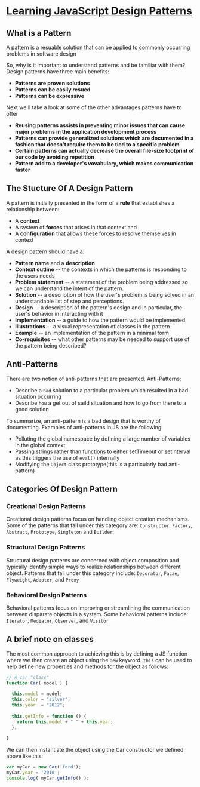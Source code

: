 # [Learning JavaScript Design Patterns](http://addyosmani.com/resources/essentialjsdesignpatterns/book/)

## What is a Pattern

A pattern is a resuable solution that can be applied to commonly occurring problems in software design

So, why is it important to understand patterns and be familiar with them? Design patterns have three main
benefits:

* **Patterns are proven solutions**
* **Patterns can be easily resued**
* **Patterns can be expressive**

Next we'll take a look at some of the other advantages patterns have to offer

* **Reusing patterns assists in preventing minor issues that can cause major problems in the application development process**
* **Patterns can provide generalized solutions which are documented in a fashion that doesn't require them to be tied to a specific problem**
* **Certain patterns can actually decrease the overall file-size footprint of our code by avoiding repetition**
* **Pattern add to a developer's vovabulary, which makes communication faster**

## The Stucture Of A Design Pattern

A pattern is initially presented in the form of a **rule** that establishes a relationship between:

* A **context**
* A system of **forces** that arises in that context and
* A **configuration** that allows these forces to resolve themselves in context

A design pattern should have a:

* **Pattern name** and  a **description** 
* **Context outline** -- the contexts in which the patterns is responding to the users needs
* **Problem statement** -- a statement of the problem being addressed so we can understand the intent of the pattern.
* **Solution** -- a description of how the user's problem is being solved in an understandable list of step and perceptions.
* **Design** -- a description of the pattern's design and in particular, the user's behavior in interacting with it
* **Implementation** -- a guide to how the pattern would be implemented
* **Illustrations** -- a visual representation of classes in the pattern
* **Example** -- an implementation of the pattern in a minimal form
* **Co-requisites** -- what other patterns may be needed to support use of the pattern being described?

## Anti-Patterns

There are two notion of anti-patterns that are presented. Anti-Patterns:
 
* Describe a `bad` solution to a particular problem which resulted in a bad situation occurring
* Describe `how` a get out of saild situation and how to go from there to a good solution

To summarize, an anti-pattern is a bad design that is worthy of documenting. Examples of anti-patterns in JS are the following:

* Polluting the global namespace by defining a large number of variables in the global context
* Passing strings rather than functions to either setTimeout or setInterval as this triggers the use of `eval()` internally
* Modifying the `Object` class prototype(this is a particularly bad anti-pattern)
 
## Categories Of Design Pattern
 
### Creational Design Patterns
 
Creational design patterns focus on handling object creation mechanisms. Some of the patterns that fall under this category
are: `Constructor`, `Factory`, `Abstract`, `Prototype`, `Singleton` and `Builder`.
 
### Structural Design Patterns
 
Structural design patterns are concerned with object composition and typically identify simple ways to realize relationships
between different object. Patterns that fall under this category include: `Decorator`, `Facae`, `Flyweight`, `Adapter`, and `Proxy`

### Behavioral Design Patterns
 
Behavioral patterns focus on improving or streamlining the communication between disparate objects in a system. Some behavioral
patterns include: `Iterator`, `Mediator`, `Observer`, and `Visitor`

## A brief note on classes

The most common approach to achieving this is by defining a JS function where we then create an object using the `new` keyword.
`this` can be used to help define new properties and methods for the object as follows:

```Javascript
// A car "class"
function Car( model ) {
 
  this.model = model;
  this.color = "silver";
  this.year  = "2012";
 
  this.getInfo = function () {
    return this.model + " " + this.year;
  };
 
}
```

We can then instantiate the object using the Car constructor we defined above like this:

```javascript
var myCar = new Car('ford');
myCar.year = '2010';
console.log( myCar.getInfo() );
```

